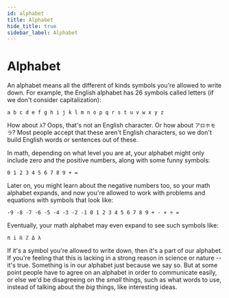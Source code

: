 ```yaml
---
id: alphabet
title: Alphabet
hide_title: true
sidebar_label: Alphabet
---
```


#   Alphabet

An alphabet means all the different of kinds symbols you're allowed to write 
down. For example, the English alphabet has 26 symbols called letters (if we 
don't consider capitalization):

`a b c d e f g h i j k l m n o p q r s t u v w x y z`

How about `λ`? Oops, that's not an English character. Or how about `アロホモラ`? 
Most people accept that these aren't English characters, so we don't build 
English words or sentences out of these.

In math, depending on what level you are at, your alphabet might only include 
zero and the positive numbers, along with some funny symbols:

`0 1 2 3 4 5 6 7 8 9 + =`

Later on, you might learn about the negative numbers too, so your math alphabet 
expands, and now you're allowed to work with problems and equations with symbols
that look like:

`-9 -8 -7 -6 -5 -4 -3 -2 -1 0 1 2 3 4 5 6 7 8 9 + - × ÷ =`

Eventually, your math alphabet may even expand to see such symbols like:

`π i ℝ ℤ Δ λ`

If it's a symbol you're allowed to write down, then it's a part of our alphabet. 
If you're feeling that this is lacking in a strong reason in science or nature 
-- it's true. Something is in our alphabet just because we say so. But at some 
point people have to agree on an alphabet in order to communicate easily, or 
else we'd be disagreeing on the *small* things, such as what words to use, 
instead of talking about the *big* things, like interesting ideas.

